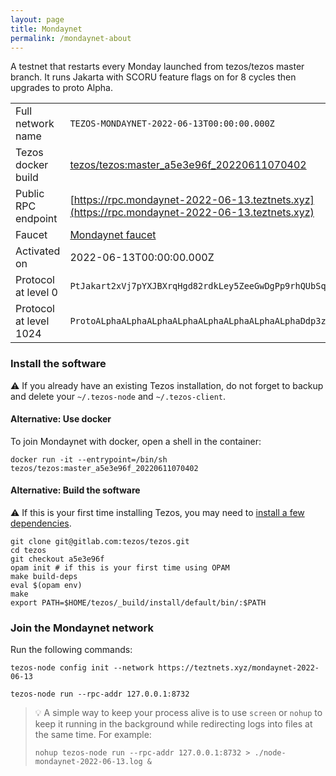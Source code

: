 ```yaml
---
layout: page
title: Mondaynet
permalink: /mondaynet-about
---
```


A testnet that restarts every Monday launched from tezos/tezos master branch. It runs Jakarta with SCORU feature flags on for 8 cycles then upgrades to proto Alpha.

| | |
|-------|---------------------|
| Full network name | `TEZOS-MONDAYNET-2022-06-13T00:00:00.000Z` |
| Tezos docker build | [tezos/tezos:master_a5e3e96f_20220611070402](https://hub.docker.com/r/tezos/tezos/tags?page=1&ordering=last_updated&name=master_a5e3e96f_20220611070402) |
| Public RPC endpoint | [https://rpc.mondaynet-2022-06-13.teztnets.xyz](https://rpc.mondaynet-2022-06-13.teztnets.xyz) |
| Faucet | [Mondaynet faucet](https://teztnets.xyz/mondaynet-2022-06-13-faucet) |
| Activated on | 2022-06-13T00:00:00.000Z |
| Protocol at level 0 |  `PtJakart2xVj7pYXJBXrqHgd82rdkLey5ZeeGwDgPp9rhQUbSqY` |
| Protocol at level 1024 |  `ProtoALphaALphaALphaALphaALphaALphaALphaALphaDdp3zK` |




### Install the software

⚠️  If you already have an existing Tezos installation, do not forget to backup and delete your `~/.tezos-node` and `~/.tezos-client`.



#### Alternative: Use docker

To join Mondaynet with docker, open a shell in the container:

```
docker run -it --entrypoint=/bin/sh tezos/tezos:master_a5e3e96f_20220611070402
```

#### Alternative: Build the software

⚠️  If this is your first time installing Tezos, you may need to [install a few dependencies](https://tezos.gitlab.io/introduction/howtoget.html#setting-up-the-development-environment-from-scratch).

```
git clone git@gitlab.com:tezos/tezos.git
cd tezos
git checkout a5e3e96f
opam init # if this is your first time using OPAM
make build-deps
eval $(opam env)
make
export PATH=$HOME/tezos/_build/install/default/bin/:$PATH
```

### Join the Mondaynet network

Run the following commands:

```
tezos-node config init --network https://teztnets.xyz/mondaynet-2022-06-13

tezos-node run --rpc-addr 127.0.0.1:8732
```

> 💡 A simple way to keep your process alive is to use `screen` or `nohup` to keep it running in the background while redirecting logs into files at the same time. For example:
>
> ```bash=13
> nohup tezos-node run --rpc-addr 127.0.0.1:8732 > ./node-mondaynet-2022-06-13.log &
> ```


